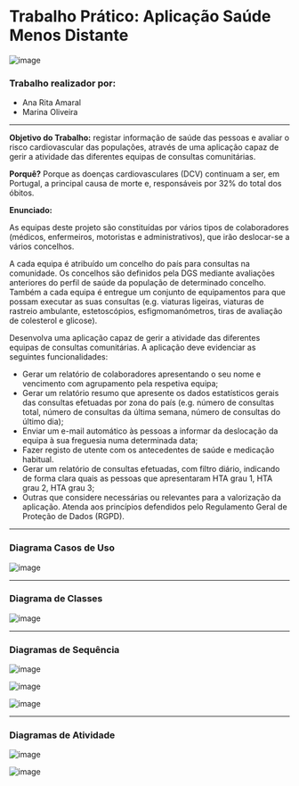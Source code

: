 # Trabalho Prático: Aplicação Saúde Menos Distante

![image](https://github.com/RitAmaral/TrabalhoAplicacao/assets/132366922/2b304bcb-b674-4017-b2c4-1ec607c747aa)


### Trabalho realizador por:
- Ana Rita Amaral
- Marina Oliveira

---

**Objetivo do Trabalho:** registar informação de saúde das pessoas e avaliar o risco cardiovascular das populações, através de uma aplicação capaz de gerir a atividade das diferentes equipas de consultas comunitárias. 

**Porquê?** Porque as doenças cardiovasculares (DCV) continuam a ser, em Portugal, a principal causa de morte e, responsáveis por 32% do total dos óbitos.

**Enunciado:**

As equipas deste projeto são constituídas por vários tipos de colaboradores (médicos, enfermeiros, motoristas e administrativos), que irão deslocar-se a vários concelhos.

A cada equipa é atribuído um concelho do país para consultas na comunidade. Os concelhos são definidos pela DGS mediante avaliações anteriores do perfil de saúde da população de determinado concelho. Também a cada equipa é entregue um conjunto de equipamentos para que possam executar as suas consultas (e.g. viaturas ligeiras, viaturas de rastreio ambulante, estetoscópios, esfigmomanómetros, tiras de avaliação de colesterol e glicose).

Desenvolva uma aplicação capaz de gerir a atividade das diferentes equipas de consultas comunitárias. A aplicação deve evidenciar as seguintes funcionalidades: 

- Gerar um relatório de colaboradores apresentando o seu nome e vencimento com agrupamento pela respetiva equipa; 
- Gerar um relatório resumo que apresente os dados estatísticos gerais das consultas efetuadas por zona do país (e.g. número de consultas total, número de consultas da última semana, número de consultas do último dia); 
- Enviar um e-mail automático às pessoas a informar da deslocação da equipa à sua freguesia numa determinada data; 
- Fazer registo de utente com os antecedentes de saúde e medicação habitual. 
- Gerar um relatório de consultas efetuadas, com filtro diário, indicando de forma clara quais as pessoas que apresentaram HTA grau 1, HTA grau 2, HTA grau 3; 
- Outras que considere necessárias ou relevantes para a valorização da aplicação. Atenda aos princípios defendidos pelo Regulamento Geral de Proteção de Dados (RGPD).

---

### Diagrama Casos de Uso

![image](https://github.com/RitAmaral/TrabalhoAplicacao/assets/132366922/21abcb0a-e4f4-4aa2-9a24-f2436b46cee3)

---

### Diagrama de Classes

![image](https://github.com/RitAmaral/TrabalhoAplicacao/assets/132366922/69ea1202-ce28-4c36-82f3-8621cf4d5a3d)

---

### Diagramas de Sequência

![image](https://github.com/RitAmaral/TrabalhoAplicacao/assets/132366922/7e60a744-d540-43b8-8f7e-b73d8f5b4c17)

![image](https://github.com/RitAmaral/TrabalhoAplicacao/assets/132366922/86012c54-a542-479d-a54d-f20afa0ca1c9)

![image](https://github.com/RitAmaral/TrabalhoAplicacao/assets/132366922/680098f5-7645-4e06-b5a4-d9f10624142d)

---

### Diagramas de Atividade

![image](https://github.com/RitAmaral/TrabalhoAplicacao/assets/132366922/ebf57dfa-5334-4ec7-8287-eb744391c221)

![image](https://github.com/RitAmaral/TrabalhoAplicacao/assets/132366922/ec54b001-4d40-4165-b449-9087cdbefb7b)




